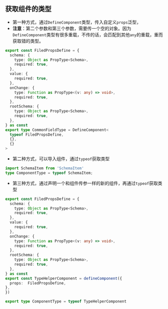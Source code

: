 ## 获取组件的类型

* 第一种方式，通过`DefineComponent`类型，传入自定义`props`泛型，
* **注意**：第二个参数和第三个参数，需要传一个空的对象。因为`DefineComponent`类型有很多重载，不传的话，会匹配到其他`any`的重载，重而获取错的类型。

```ts
export const FiledPropsDefine = {
  schema: {
    type: Object as PropType<Schema>,
    required: true,
  },
  value: {
    required: true,
  },
  onChange: {
    type: Function as PropType<(v: any) => void>,
    required: true,
  },
  rootSchema: {
    type: Object as PropType<Schema>,
    required: true,
  },
} as const
export type CommonFieldType = DefineComponent<
  typeof FiledPropsDefine,
  {},
  {}
>
```

* 第二种方式，可以导入组件，通过`typeof`获取类型

```ts
import SchemaItem from 'SchemaItem'
type ComponentType = typeof SchemaItem;
```

* 第三种方式，通过声明一个和组件传参一样的新的组件，再通过`typeof`获取类型

```ts
export const FiledPropsDefine = {
  schema: {
    type: Object as PropType<Schema>,
    required: true,
  },
  value: {
    required: true,
  },
  onChange: {
    type: Function as PropType<(v: any) => void>,
    required: true,
  },
  rootSchema: {
    type: Object as PropType<Schema>,
    required: true,
  },
} as const
export const TypeHelperComponent = defineComponent({
  props:  FiledPropsDefine,
},
})

export type ComponentType = typeof TypeHelperComponent
```
